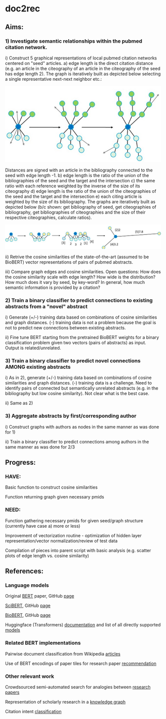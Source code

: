 # doc2rec

## Aims:

### 1) Investigate semantic relationships within the pubmed citation network.

i) Construct 5 graphical representations of local pubmed citation networks centered on "seed" articles. a) edge length is the direct citation distance (e.g. an article in the citeography of an article in the citeography of the seed has edge length 2). The graph is iteratively built as depicted below selecting a single representative next-next neighbor etc.:

![](/graphImage1.jpg)

Distances are signed with an article in the bibliography connected to the seed with edge length -1. b) edge length is the ratio of the union of the bibliographies of the seed and the target and the intersection c) the same ratio with each reference weighted by the inverse of the size of its citeography d) edge length is the ratio of the union of the citeographies of the seed and the target and the intersection e) each citing article is weighted by the size of its bibliography. The graphs are iteratively built as depicted below (b/c shown: get bibliography of seed, get citeographies of bibliography, get bibliographies of citeographies and the size of their respective citeographies, calculate ratios).

![](/graphImage2.jpg)

ii) Retrive the cosine similarities of the state-of-the-art (assumed to be BioBERT) vector representations of pairs of pubmed abstracts.

iii) Compare graph edges and cosine similarities. Open questions: How does the cosine similarity scale with edge length? How wide is the distribution? How much does it vary by seed, by key-word? In general, how much semantic information is provided by a citation?

### 2) Train a binary classifier to predict connections to existing abstracts from a "novel" abstract

i) Generate (+/-) training data based on combinations of cosine similarities and graph distances. (-) training data is not a problem because the goal is not to predict new connections between existing abstracts.

ii) Fine tune BERT starting from the pretrained BioBERT weights for a binary classification problem given two vectors (pairs of abstracts) as input. Output is related/unrelated.

### 3) Train a binary classifier to predict novel connections AMONG existing abstracts

i) As in 2), generate (+/-) training data based on combinations of cosine similarities and graph distances. (-) training data is a challenge. Need to identify pairs of connected but semantically unrelated abstracts (e.g. in the bibliography but low cosine similarity). Not clear what is the best case.

ii) Same as 2)

### 3) Aggregate abstracts by first/corresponding author

i) Construct graphs with authors as nodes in the same manner as was done for 1)

ii) Train a binary classifier to predict connections among authors in the same manner as was done for 2/3

## Progress:

### HAVE:
Basic function to construct cosine similarities

Function returning graph given necessary pmids

### NEED:
Function gathering necessary pmids for given seed/graph structure (currently have case a) more or less)

Improvement of vectorization routine - optimization of hidden layer representation/vector normalization/review of test data

Compilation of pieces into parent script with basic analysis (e.g. scatter plots of edge length vs. cosine similarity)

## References:
### Language models
Original [BERT](https://arxiv.org/abs/1810.04805) paper, GitHub [page](https://github.com/google-research/bert)

[SciBERT](https://arxiv.org/abs/1903.10676), GitHub [page](https://github.com/allenai/scibert)

[BioBERT](https://arxiv.org/abs/1901.08746), GitHub [page](https://github.com/dmis-lab/biobert)

Huggingface (Transformers) [documentation](https://huggingface.co/transformers/) and list of all directly supported [models](https://huggingface.co/models?)



### Related BERT implementations
Pairwise document classification from Wikipedia [articles](https://arxiv.org/abs/2003.09881)

Use of BERT encodings of paper tiles for research paper [recommendation](http://ceur-ws.org/Vol-2431/paper2.pdf)

### Other relevant work

Crowdsourced semi-automated search for analogies between [research papers](https://dl.acm.org/doi/abs/10.1145/3274300)

Representation of scholarly research in a [knowledge graph](https://dl.acm.org/doi/abs/10.1145/3360901.3364435)

Citation intent [classification](https://www.aclweb.org/anthology/N19-1361.pdf)
